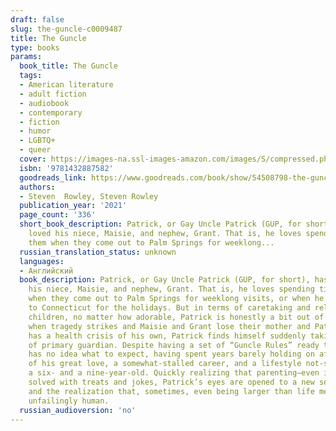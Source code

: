 ```yaml
---
draft: false
slug: the-guncle-c0009487
title: The Guncle
type: books
params:
  book_title: The Guncle
  tags:
  - American literature
  - adult fiction
  - audiobook
  - contemporary
  - fiction
  - humor
  - LGBTQ+
  - queer
  cover: https://images-na.ssl-images-amazon.com/images/S/compressed.photo.goodreads.com/books/1594848421i/54508798.jpg
  isbn: '9781432887582'
  goodreads_link: https://www.goodreads.com/book/show/54508798-the-guncle
  authors:
  - Steven  Rowley, Steven Rowley
  publication_year: '2021'
  page_count: '336'
  short_book_description: Patrick, or Gay Uncle Patrick (GUP, for short), has always
    loved his niece, Maisie, and nephew, Grant. That is, he loves spending time with
    them when they come out to Palm Springs for weeklong...
  russian_translation_status: unknown
  languages:
  - Английский
  book_description: Patrick, or Gay Uncle Patrick (GUP, for short), has always loved
    his niece, Maisie, and nephew, Grant. That is, he loves spending time with them
    when they come out to Palm Springs for weeklong visits, or when he heads home
    to Connecticut for the holidays. But in terms of caretaking and relating to two
    children, no matter how adorable, Patrick is honestly a bit out of his league.So
    when tragedy strikes and Maisie and Grant lose their mother and Patrick’s brother
    has a health crisis of his own, Patrick finds himself suddenly taking on the role
    of primary guardian. Despite having a set of “Guncle Rules” ready to go, Patrick
    has no idea what to expect, having spent years barely holding on after the loss
    of his great love, a somewhat-stalled career, and a lifestyle not-so-suited to
    a six- and a nine-year-old. Quickly realizing that parenting—even if temporary—isn’t
    solved with treats and jokes, Patrick’s eyes are opened to a new sense of responsibility,
    and the realization that, sometimes, even being larger than life means you’re
    unfailingly human.
  russian_audioversion: 'no'
---
```

